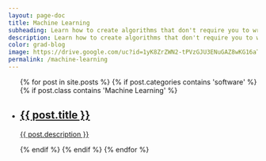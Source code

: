 ```yaml
---
layout: page-doc
title: Machine Learning
subheading: Learn how to create algorithms that don't require you to write logic.
description: Learn how to create algorithms that don't require you to write logic.
color: grad-blog
image: https://drive.google.com/uc?id=1yK8ZrZWN2-tPVzGJU3ENuGAZ8wKG16aT
permalink: /machine-learning
---
```


<div class="home-container">
  <div class="home-articles">
    <div class="home-wrapper">
      <div class="page-holder">
        <ul>
        {% for post in site.posts %}
          {% if post.categories contains 'software' %}
            {% if post.class contains 'Machine Learning' %}
                <li>
                  <a class="post-link" href="{{ site.baseurl }}{{ post.url }}">
                    <div class="page-treasure-wrapper">
                      <div class="page-treasure-image" >
                        <div style="background-image: url('{{ post.image }}')"></div>
                      </div>
                      <div class="page-treasure">
                        <h2>{{ post.title }}</h2>
                        <p>{{ post.description }}</p>
                      </div>
                    </div>
                  </a>
                </li>
              {% endif %}
            {% endif %}
        {% endfor %}
        </ul>
      </div>
    </div>
  </div>
</div>